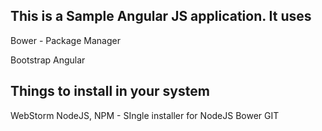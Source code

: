## This is a Sample Angular JS application. It uses

 Bower - Package Manager

 Bootstrap
 Angular



 ## Things to install in your system
 WebStorm
 NodeJS, NPM - SIngle installer for NodeJS
 Bower
 GIT